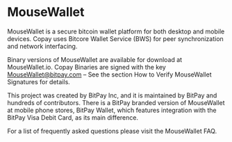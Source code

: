 # MouseWallet
MouseWallet is a secure bitcoin wallet platform for both desktop and mobile devices. Copay uses Bitcore Wallet Service (BWS) for peer synchronization and network interfacing.

Binary versions of MouseWallet are available for download at MouseWallet.io. Copay Binaries are signed with the key MouseWallet@bitpay.com – See the section How to Verify MouseWallet Signatures for details.

This project was created by BitPay Inc, and it is maintained by BitPay and hundreds of contributors. There is a BitPay branded version of MouseWallet at mobile phone stores, BitPay Wallet, which features integration with the BitPay Visa Debit Card, as its main difference.

For a list of frequently asked questions please visit the MouseWallet FAQ.
